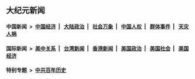 ## 大纪元新闻

#### 中国新闻 &nbsp;>&nbsp; [中国经济](indexes/ncid283/README.md?01010445) &nbsp;| &nbsp; [大陆政治](indexes/ncid277/README.md?01010445) &nbsp;| &nbsp; [社会万象](indexes/ncid282/README.md?01010445) &nbsp;| &nbsp; [中国人权](indexes/ncid278/README.md?01010445) &nbsp;| &nbsp; [群体事件](indexes/ncid279/README.md?01010445) &nbsp;| &nbsp; [天灾人祸](indexes/ncid280/README.md?01010445)

#### 国际新闻 &nbsp;>&nbsp; [美中关系](indexes/nf1412576/README.md?01010445) &nbsp;| &nbsp; [台湾新闻](indexes/ncid1349361/README.md?01010445) &nbsp;| &nbsp; [香港新闻](indexes/ncid1349362/README.md?01010445) &nbsp;| &nbsp; [美国政治](indexes/ncid1078159/README.md?01010445) &nbsp;| &nbsp; [美国社会](indexes/ncid1078160/README.md?01010445) &nbsp;| &nbsp; [美国经济](indexes/ncid1078158/README.md?01010445)

#### 特别专题 &nbsp;>&nbsp; [中共百年历史](https://github.com/epoch-news/epoch-special/blob/master/README.md?01010445)  
